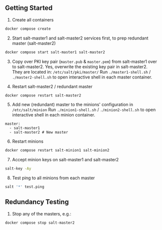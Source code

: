 ## Getting Started
1. Create all containers
```bash
docker compose create
```

2. Start salt-master1 and salt-master2 services first, to prep redundant master (salt-master2)
```bash
docker compose start salt-master1 salt-master2
```

3. Copy over PKI key pair (`master.pub` & `master.pem`) from salt-master1 over to salt-master2.
Yes, overwrite the existing key pair in salt-master2. They are located in: `/etc/salt/pki/master/`
Run `./master1-shell.sh` / `./master2-shell.sh` to open interactive shell in each master container.

4. Restart salt-master2 / redundant master
```bash
docker compose restart salt-master2
```

5. Add new (redundant) master to the minions' configuration in `/etc/salt/minion`
Run `./minion1-shell.sh` / `./minion2-shell.sh` to open interactive shell in each minion container.
```
master:
  - salt-master1
  - salt-master2 # New master
```

6. Restart minions
```bash
docker compose restart salt-minion1 salt-minion2
```

7. Accept minion keys on salt-master1 and salt-master2
```bash
salt-key -Ay
```

8. Test ping to all minions from each master
```bash
salt '*' test.ping
```

## Redundancy Testing
1. Stop any of the masters, e.g.:
```bash
docker compose stop salt-master2
```
